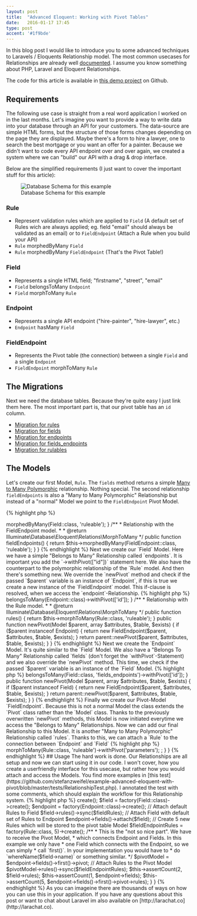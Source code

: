 ```yaml
---
layout: post
title:  "Advanced Eloquent: Working with Pivot Tables"
date:   2016-01-17 17:45
type: post
accent: '#1f9bde'
---
```


In this blog post I would like to introduce you to some advanced techniques to Laravels / Eloquents Relationship model. The most common usecases for Relationships are already well [documented](https://laravel.com/docs/5.2/eloquent-relationships). I assume you know something about PHP, Laravel and Eloquent Relationships.

The code for this article is available in [this demo project](https://github.com/stefanzweifel/example-advanced-eloquent-with-pivot) on Github.

## Requirements

The following use case is straight from a real word application I worked on in the last months. 
Let's imagine you want to provide a way to write data into your database through an API for your customers. The data-source are simple HTML forms, but the structure of those forms changes depending on the page they are displayed. Maybe there's a form to hire a lawyer, one to search the best mortgage or you want an offer for a painter. Because we didn't want to code every API endpoint over and over again, we created a system where we can "build" our API with a drag & drop interface.

Below are the simplified requirements (I just want to cover the important stuff for this article):

<figure>
    <img src="{{ site.url }}/img/posts/advanced-eloquent/diagram.jpg" alt="Database Schema for this example">
    <figcaption>Database Schema for this example</figcaption>
</figure>


### Rule

- Represent validation rules which are applied to `Field` (A default set of Rules wich are always applied; eg. field "email" should always be validated as an email) or to `FieldEndpoint` (Attach a Rule when you build your API)
- `Rule` morphedByMany `Field`
- `Rule` morphedByMany `FieldEndpoint` (That's the Pivot Table!)

### Field

- Represents a single HTML field; "firstname", "street", "email"
- `Field` belongsToMany `Endpoint`
- `Field` morphToMany `Rule`

### Endpoint

- Represents a single API endpoint ("hire-painter", "hire-lawyer", etc.)
- `Endpoint` hasMany `Field`

### FieldEndpoint

- Represents the Pivot table (the connection) between a single `Field` and a single `Endpoint`
- `FieldEndpoint` morphToMany `Rule`

## The Migrations

Next we need the database tables. Because they're quite easy I just link them here. The most important part is, that our pivot table has an `id` column.

- [Migration for rules](https://github.com/stefanzweifel/example-advanced-eloquent-with-pivot/blob/master/database/migrations/2016_01_16_175254_create_rules_table.php)
- [Migration for fields](https://github.com/stefanzweifel/example-advanced-eloquent-with-pivot/blob/master/database/migrations/2016_01_16_175312_create_fields_table.php)
- [Migration for endpoints](https://github.com/stefanzweifel/example-advanced-eloquent-with-pivot/blob/master/database/migrations/2016_01_16_175246_create_endpoints_table.php)
- [Migration for fields_endpoints](https://github.com/stefanzweifel/example-advanced-eloquent-with-pivot/blob/master/database/migrations/2016_01_16_183742_create_fields_endpoints_table.php)
- [Migration for rulables](https://github.com/stefanzweifel/example-advanced-eloquent-with-pivot/blob/master/database/migrations/2016_01_16_183915_create_ruleables_table.php)

## The Models

Let's create our first Model, `Rule`. The `fields` method returns a simple [Many to Many Polymorphic](https://laravel.com/docs/5.2/eloquent-relationships#many-to-many-polymorphic-relations) relationship. Nothing special. The second relationship `fieldEndpoints` is also a "Many to Many Polymorphic" Relationship but instead of a "normal" Model we point to the `FieldEndpoint` Pivot Model.

{% highlight php %}
<?php

namespace App;

use Illuminate\Database\Eloquent\Model;

class Rule extends Model
{
    /**
     * Relationship with the Field model.
     *
     * @return    Illuminate\Database\Eloquent\Relations\MorphToMany
     */
    public function fields()
    {
        return $this->morphedByMany(Field::class, 'ruleable');
    }

    /**
     * Relationship with the FieldEndpoint model.
     *
     * @return    Illuminate\Database\Eloquent\Relations\MorphToMany
     */
    public function fieldEndpoints()
    {
        return $this->morphedByMany(FieldEndpoint::class, 'ruleable');
    }
}

{% endhighlight %}

Next we create our `Field` Model. Here we have a simple "Belongs to Many" Relationship called `endpoints`. It is important you add the `->withPivot(["id"])` statement here.
We also have the counterpart to the polymorphic relationship of the `Rule` model.
And then there's something new. We override the `newPivot` method and check if the passed `$parent` variable is an instance of `Endpoint`, if this is true we create a new instance of the `FieldEndpoint` model. This if-clause is resolved, when we access the `endpoint`-Relationship.

{% highlight php %}
<?php

namespace App;

use Illuminate\Database\Eloquent\Model;

class Field extends Model
{
    /**
     * Relationship with the Endpoint model.
     *
     * @return    Illuminate\Database\Eloquent\Relations\BelongsToMany
     */
    public function endpoints()
    {
        return $this->belongsToMany(Endpoint::class)->withPivot(['id']);
    }

    /**
     * Relationship with the Rule model.
     *
     * @return    Illuminate\Database\Eloquent\Relations\MorphToMany
     */
    public function rules()
    {
        return $this->morphToMany(Rule::class, 'ruleable');
    }

    public function newPivot(Model $parent, array $attributes, $table, $exists)
    {
        if ($parent instanceof Endpoint) {
            return new FieldEndpoint($parent, $attributes, $table, $exists);
        }

        return parent::newPivot($parent, $attributes, $table, $exists);
    }
}
{% endhighlight %}

Next we create the `Endpoint` Model. It's quite similar to the `Field` Model. We also have a "Belongs To Many" Relationship called `fields` (don't forget the `withPivot`-Statement) and we also override the `newPivot` method. This time, we check if the passed `$parent` variable is an instance of the `Field` Model.

{% highlight php %}
<?php

namespace App;

use Illuminate\Database\Eloquent\Model;

class Endpoint extends Model
{
    /**
     * Relationship with the Field model.
     *
     * @return    Illuminate\Database\Eloquent\Relations\BelongsToMany
     */
    public function fields()
    {
        return $this->belongsToMany(Field::class, 'fields_endpoints')->withPivot(['id']);
    }

    public function newPivot(Model $parent, array $attributes, $table, $exists)
    {
        if ($parent instanceof Field) {
            return new FieldEndpoint($parent, $attributes, $table, $exists);
        }

        return parent::newPivot($parent, $attributes, $table, $exists);
    }
}

{% endhighlight %}

Finally we create our Pivot-Model `FieldEndpoint`. Because this is not a normal Model the class extends the `Pivot` class rather than the `Model` class.
Thanks to the previously overwritten `newPivot` methods, this Model is now initiated everytime we access the "Belongs to Many" Relationships. 

Now we can add our final Relationship to this Model. It is another "Many to Many Polymorphic" Relationship called `rules`. Thanks to this, we can attach a `Rule` to the connection between `Endpoint` and `Field`

{% highlight php %}
<?php

namespace App;

use Illuminate\Database\Eloquent\Relations\Pivot;

class FieldEndpoint extends Pivot
{
    /**
     * Relationship with the Rule model.
     *
     * @return    Illuminate\Database\Eloquent\Relations\MorphToMany
     */
    public function rules()
    {
        return $this->morphToMany(Rule::class, 'ruleable')->withPivot('parameters');
        ;
    }
}
{% endhighlight %}

## Usage

The hard work is done. Our Relationships are all setup and now we can start using it in our code. I won't cover, how you create a userfriendly interface for this usecase, but rather how you would attach and access the Models. You find more examples in [this test](https://github.com/stefanzweifel/example-advanced-eloquent-with-pivot/blob/master/tests/RelationshipTest.php).

I annotated the test with some comments, which should explain the workflow for this Relationship system.

{% highlight php %}
<?php

use App\Endpoint;
use App\Field;
use App\Rule;
use Illuminate\Foundation\Testing\DatabaseMigrations;
use Illuminate\Foundation\Testing\DatabaseTransactions;
use Illuminate\Foundation\Testing\WithoutMiddleware;

class RelationshipTest extends TestCase
{
    public function an_endpoint_can_have_many_fields_and_this_connection_can_have_many_rules()
    {
        // A Field may have a default set of Rules, which are always applied
        $fieldRules = factory(Rule::class, 2)->create();
        $field      = factory(Field::class)->create();
        $endpoint   = factory(Endpoint::class)->create();

        // Attach default Rules to Field
        $field->rules()->sync($fieldRules);

        // Attach Field with default set of Rules to Endpoint
        $endpoint->fields()->attach($field);

        // Create 5 new Rules which will be stored to the pivot table Model
        $fieldEndpointRules = factory(Rule::class, 5)->create();

        /**
         * This is the "not so nice part". We have to receive the Pivot Model,
         * which connects Endpoint and Fields. In this example we only have
         * one Field which connects with the Endpoint, so we can simply
         * call `first()`. In your implementation you would have to
         * do `whereName($field->name)` or something similar.
         */
        $pivotModel = $endpoint->fields()->first()->pivot;

        // Attach Rules to the Pivot Model
        $pivotModel->rules()->sync($fieldEndpointRules);

        $this->assertCount(2, $field->rules);
        $this->assertCount(1, $endpoint->fields);
        $this->assertCount(5, $endpoint->fields()->first()->pivot->rules);
    }
}
{% endhighlight %}

As you can imageine there are thousands of ways on how you can use this in your application. If you have any questions about this post or want to chat about Laravel im also available on [http://larachat.co](http://larachat.co).
